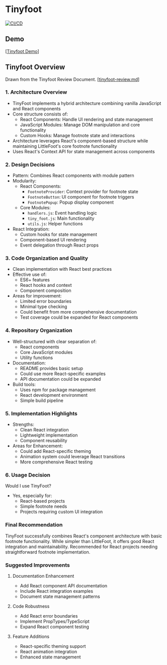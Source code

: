 # Tinyfoot
[![CI/CD](https://github.com/cse210-fa24-group3/tiny_foot/actions/workflows/node.js.yml/badge.svg)](https://github.com/cse210-fa24-group3/tiny_foot/actions/workflows/node.js.yml)

## Demo
 [[Tinyfoot Demo](https://tinyfoot3.netlify.app/)]

 ## Tinyfoot Overview
 Drawn from the Tinyfoot Review Document.
 [[tinyfoot-review.md](https://github.com/cse210-fa24-group3/tiny_foot/tree/main/admin/reviews)]

 ### 1. Architecture Overview
- TinyFoot implements a hybrid architecture combining vanilla JavaScript and React components
- Core structure consists of:
  - React Components: Handle UI rendering and state management 
  - JavaScript Modules: Manage DOM manipulation and core functionality
  - Custom Hooks: Manage footnote state and interactions
- Architecture leverages React's component-based structure while maintaining LittleFoot's core footnote functionality
- Uses React's Context API for state management across components

### 2. Design Decisions
- Pattern: Combines React components with module pattern
- Modularity: 
  - React Components:
    - `FootnoteProvider`: Context provider for footnote state
    - `FootnoteButton`: UI component for footnote triggers
    - `FootnotePopup`: Popup display component
  - Core Modules:
    - `handlers.js`: Event handling logic
    - `tiny_foot.js`: Main functionality
    - `utils.js`: Helper functions
- React Integration:
  - Custom hooks for state management
  - Component-based UI rendering
  - Event delegation through React props

### 3. Code Organization and Quality
- Clean implementation with React best practices
- Effective use of:
  - ES6+ features
  - React hooks and context
  - Component composition
- Areas for improvement:
  - Limited error boundaries
  - Minimal type checking
  - Could benefit from more comprehensive documentation
  - Test coverage could be expanded for React components

### 4. Repository Organization
- Well-structured with clear separation of:
  - React components
  - Core JavaScript modules
  - Utility functions
- Documentation:
  - README provides basic setup
  - Could use more React-specific examples
  - API documentation could be expanded
- Build tools:
  - Uses npm for package management
  - React development environment
  - Simple build pipeline

### 5. Implementation Highlights
- Strengths:
  - Clean React integration
  - Lightweight implementation
  - Component reusability
- Areas for Enhancement:
  - Could add React-specific theming
  - Animation system could leverage React transitions
  - More comprehensive React testing

### 6. Usage Decision
Would I use TinyFoot?
- Yes, especially for:
  - React-based projects
  - Simple footnote needs
  - Projects requiring custom UI integration

### Final Recommendation
TinyFoot successfully combines React's component architecture with basic footnote functionality. While simpler than LittleFoot, it offers good React integration and maintainability. Recommended for React projects needing straightforward footnote implementation.

### Suggested Improvements
1. Documentation Enhancement
   - Add React component API documentation
   - Include React integration examples
   - Document state management patterns

2. Code Robustness
   - Add React error boundaries
   - Implement PropTypes/TypeScript
   - Expand React component testing

3. Feature Additions
   - React-specific theming support
   - React animation integration
   - Enhanced state management
